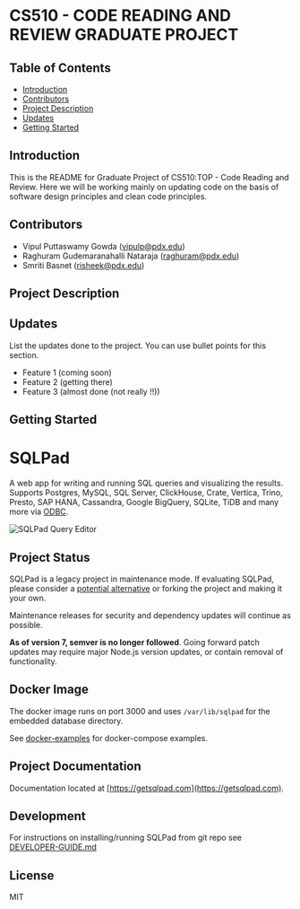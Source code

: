 # CS510 - CODE READING AND REVIEW GRADUATE PROJECT

## Table of Contents

- [Introduction](#introduction)
- [Contributors](#contributors)
- [Project Description](#project-description)
- [Updates](#updates)
- [Getting Started](#getting-started)

## Introduction

This is the README for Graduate Project of CS510:TOP - Code Reading and Review. Here we will be working mainly on updating code on the basis of software design principles and clean code principles. 

## Contributors

- Vipul Puttaswamy Gowda ([vipulp@pdx.edu](mailto:vipulp@pdx.edu))
- Raghuram Gudemaranahalli Nataraja ([raghuram@pdx.edu](mailto:raghuram@pdx.edu))
- Smriti Basnet ([risheek@pdx.edu](mailto:risheek@pdx.edu))

## Project Description

<Project Descripton will be added shortly>

## Updates

List the updates done to the project. You can use bullet points for this section.

- Feature 1 (coming soon)
- Feature 2 (getting there)
- Feature 3 (almost done (not really !!))

## Getting Started

# SQLPad

A web app for writing and running SQL queries and visualizing the results. Supports Postgres, MySQL, SQL Server, ClickHouse, Crate, Vertica, Trino, Presto, SAP HANA, Cassandra, Google BigQuery, SQLite, TiDB and many more via [ODBC](https://github.com/sqlpad/sqlpad/wiki/ODBC).

![SQLPad Query Editor](https://user-images.githubusercontent.com/303966/99915755-32f78e80-2ccb-11eb-9f74-b18846d6108d.png)

## Project Status

SQLPad is a legacy project in maintenance mode. If evaluating SQLPad, please consider a [potential alternative](https://getsqlpad.com/en/introduction/#alternatives) or forking the project and making it your own.

Maintenance releases for security and dependency updates will continue as possible.

**As of version 7, semver is no longer followed**. Going forward patch updates may require major Node.js version updates, or contain removal of functionality.

## Docker Image

The docker image runs on port 3000 and uses `/var/lib/sqlpad` for the embedded database directory.

See [docker-examples](https://github.com/sqlpad/sqlpad/tree/master/docker-examples) for docker-compose examples.

## Project Documentation

Documentation located at [https://getsqlpad.com](https://getsqlpad.com).

## Development

For instructions on installing/running SQLPad from git repo see [DEVELOPER-GUIDE.md](https://github.com/sqlpad/sqlpad/blob/master/DEVELOPER-GUIDE.md)

## License

MIT

